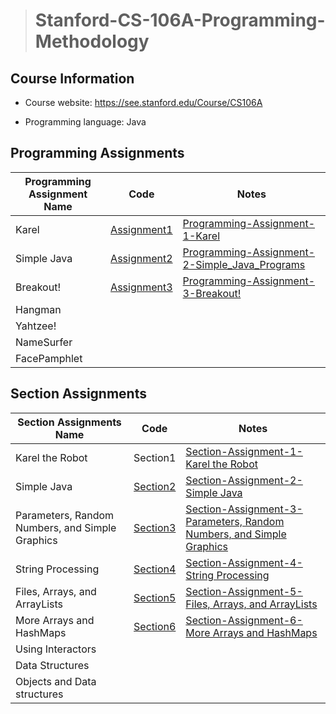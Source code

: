 > # Stanford-CS-106A-Programming-Methodology

## Course Information

* Course website: https://see.stanford.edu/Course/CS106A

* Programming language: Java

## Programming Assignments

| Programming Assignment Name | Code                                                         | Notes                                                        |
| --------------------------- | ------------------------------------------------------------ | ------------------------------------------------------------ |
| Karel                       | [Assignment1](https://github.com/zyq2652192993zyq/Stanford-CS-106A-Programming-Methodology/tree/main/Assignment1) | [Programming-Assignment-1-Karel](https://github.com/zyq2652192993zyq/Stanford-CS-106A-Programming-Methodology/blob/main/Notes/Programming-Assignment-1-Karel.md) |
| Simple Java                 | [Assignment2](https://github.com/zyq2652192993zyq/Stanford-CS-106A-Programming-Methodology/tree/main/Assignment2) | [Programming-Assignment-2-Simple_Java_Programs](https://github.com/zyq2652192993zyq/Stanford-CS-106A-Programming-Methodology/blob/main/Notes/Programming-Assignment-2-Simple_Java_Programs.md) |
| Breakout!                   | [Assignment3](https://github.com/zyq2652192993zyq/Stanford-CS-106A-Programming-Methodology/tree/main/Assignment3) | [Programming-Assignment-3-Breakout!](https://github.com/zyq2652192993zyq/Stanford-CS-106A-Programming-Methodology/blob/main/Notes/Programming-Assignment-3-Breakout!.md) |
| Hangman                     |                                                              |                                                              |
| Yahtzee!                    |                                                              |                                                              |
| NameSurfer                  |                                                              |                                                              |
| FacePamphlet                |                                                              |                                                              |

## Section Assignments

| Section Assignments Name                        | Code                                                         | Notes                                                        |
| ----------------------------------------------- | ------------------------------------------------------------ | ------------------------------------------------------------ |
| Karel the Robot                                 | Section1                                                     | [Section-Assignment-1-Karel the Robot](https://github.com/zyq2652192993zyq/Stanford-CS-106A-Programming-Methodology/blob/main/Notes/Section-Assignment-1-Karel%20the%20Robot.md) |
| Simple Java                                     | [Section2](https://github.com/zyq2652192993zyq/Stanford-CS-106A-Programming-Methodology/tree/main/Section2) | [Section-Assignment-2-Simple Java](https://github.com/zyq2652192993zyq/Stanford-CS-106A-Programming-Methodology/blob/main/Notes/Section-Assignment-2-Simple%20Java.md) |
| Parameters, Random Numbers, and Simple Graphics | [Section3](https://github.com/zyq2652192993zyq/Stanford-CS-106A-Programming-Methodology/tree/main/Section3) | [Section-Assignment-3-Parameters, Random Numbers, and Simple Graphics](https://github.com/zyq2652192993zyq/Stanford-CS-106A-Programming-Methodology/blob/main/Notes/Section-Assignment-3-Parameters%2C%20Random%20Numbers%2C%20and%20Simple%20Graphics.md) |
| String Processing                               | [Section4](https://github.com/zyq2652192993zyq/Stanford-CS-106A-Programming-Methodology/tree/main/Section4) | [Section-Assignment-4-String Processing](https://github.com/zyq2652192993zyq/Stanford-CS-106A-Programming-Methodology/blob/main/Notes/Section-Assignment-4-String%20Processing.md) |
| Files, Arrays, and ArrayLists                   | [Section5](https://github.com/zyq2652192993zyq/Stanford-CS-106A-Programming-Methodology/tree/main/Section5) | [Section-Assignment-5-Files, Arrays, and ArrayLists](https://github.com/zyq2652192993zyq/Stanford-CS-106A-Programming-Methodology/blob/main/Notes/Section-Assignment-5-Files%2C%20Arrays%2C%20and%20ArrayLists.md) |
| More Arrays and HashMaps                        | [Section6](https://github.com/zyq2652192993zyq/Stanford-CS-106A-Programming-Methodology/tree/main/Section6) | [Section-Assignment-6-More Arrays and HashMaps](https://github.com/zyq2652192993zyq/Stanford-CS-106A-Programming-Methodology/blob/main/Notes/Section-Assignment-6-More%20Arrays%20and%20HashMaps.md) |
| Using Interactors                               |                                                              |                                                              |
| Data Structures                                 |                                                              |                                                              |
| Objects and Data structures                     |                                                              |                                                              |

